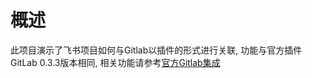# 概述

此项目演示了飞书项目如何与Gitlab以插件的形式进行关联, 功能与官方插件GitLab 0.3.3版本相同, 相关功能请参考[官方Gitlab集成](https://project.feishu.cn/b/helpcenter/1ykiuvvj/5svra4v1)


